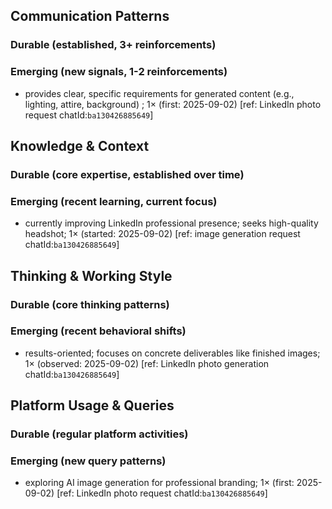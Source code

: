 ## Communication Patterns
### Durable (established, 3+ reinforcements)

### Emerging (new signals, 1-2 reinforcements)
- provides clear, specific requirements for generated content (e.g., lighting, attire, background) ; 1× (first: 2025-09-02) [ref: LinkedIn photo request chatId:`ba130426885649`]

## Knowledge & Context
### Durable (core expertise, established over time)

### Emerging (recent learning, current focus)
- currently improving LinkedIn professional presence; seeks high-quality headshot; 1× (started: 2025-09-02) [ref: image generation request chatId:`ba130426885649`]

## Thinking & Working Style
### Durable (core thinking patterns)

### Emerging (recent behavioral shifts)
- results-oriented; focuses on concrete deliverables like finished images; 1× (observed: 2025-09-02) [ref: LinkedIn photo generation chatId:`ba130426885649`]

## Platform Usage & Queries
### Durable (regular platform activities)

### Emerging (new query patterns)
- exploring AI image generation for professional branding; 1× (first: 2025-09-02) [ref: LinkedIn photo request chatId:`ba130426885649`]